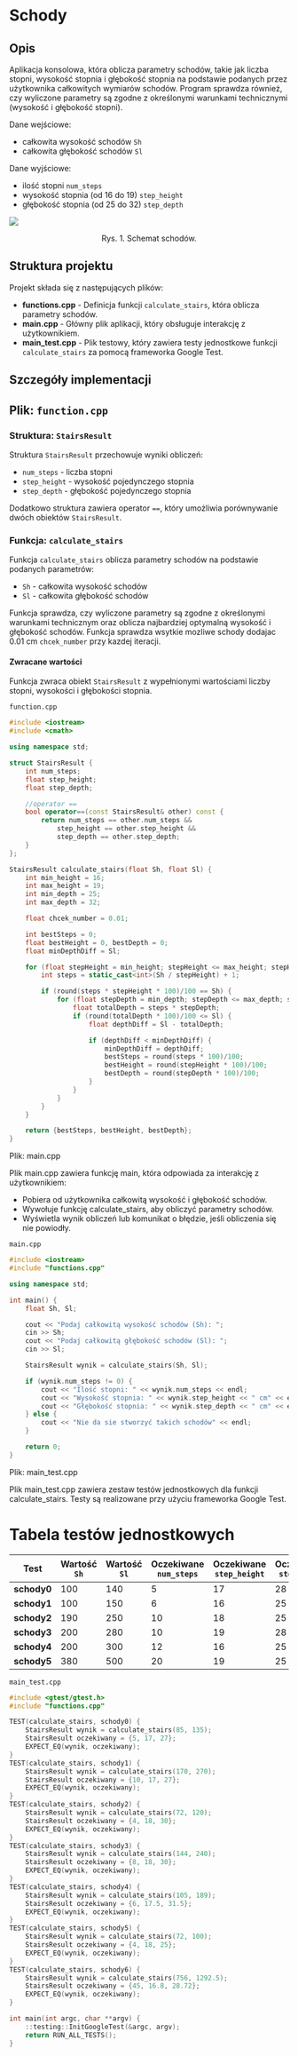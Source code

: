# Schody

## Opis
Aplikacja konsolowa, która oblicza parametry schodów, takie jak liczba stopni, wysokość stopnia i głębokość stopnia na podstawie podanych przez użytkownika całkowitych wymiarów schodów. Program sprawdza również, czy wyliczone parametry są zgodne z określonymi warunkami technicznymi (wysokość i głębokość stopni).

Dane wejściowe:
- całkowita wysokość schodów `Sh`
- całkowita głębokość schodów `Sl`

Dane wyjściowe:
- ilość stopni `num_steps`
- wysokość stopnia (od 16 do 19) `step_height`
- głębokość stopnia (od 25 do 32) `step_depth`

<img src="schody.png">
<p style="text-align:center">Rys. 1. Schemat schodów.</p>

## Struktura projektu

Projekt składa się z następujących plików:
- **functions.cpp** - Definicja funkcji `calculate_stairs`, która oblicza parametry schodów.
- **main.cpp** - Główny plik aplikacji, który obsługuje interakcję z użytkownikiem.
- **main_test.cpp** - Plik testowy, który zawiera testy jednostkowe funkcji `calculate_stairs` za pomocą frameworka Google Test.

## Szczegóły implementacji

## Plik: `function.cpp`

### Struktura: `StairsResult`

Struktura `StairsResult` przechowuje wyniki obliczeń:
- `num_steps` - liczba stopni
- `step_height` - wysokość pojedynczego stopnia
- `step_depth` - głębokość pojedynczego stopnia

Dodatkowo struktura zawiera operator `==`, który umożliwia porównywanie dwóch obiektów `StairsResult`.

### Funkcja: `calculate_stairs`

Funkcja `calculate_stairs` oblicza parametry schodów na podstawie podanych parametrów:
- `Sh` - całkowita wysokość schodów
- `Sl` - całkowita głębokość schodów

Funkcja sprawdza, czy wyliczone parametry są zgodne z określonymi warunkami technicznym oraz oblicza najbardziej optymalną wysokość i głębokość schodów. Funkcja sprawdza wsytkie mozliwe schody dodajac 0.01 cm `chcek_number` przy kazdej iteracji.

#### Zwracane wartości
Funkcja zwraca obiekt `StairsResult` z wypełnionymi wartościami liczby stopni, wysokości i głębokości stopnia.

`function.cpp`

```cpp
#include <iostream>
#include <cmath>

using namespace std;

struct StairsResult {
    int num_steps;
    float step_height;
    float step_depth;

    //operator ==
    bool operator==(const StairsResult& other) const {
        return num_steps == other.num_steps &&
            step_height == other.step_height &&
            step_depth == other.step_depth;
    }
};

StairsResult calculate_stairs(float Sh, float Sl) {
    int min_height = 16;
    int max_height = 19;
    int min_depth = 25;
    int max_depth = 32;

    float chcek_number = 0.01;

    int bestSteps = 0;
    float bestHeight = 0, bestDepth = 0;
    float minDepthDiff = Sl;

    for (float stepHeight = min_height; stepHeight <= max_height; stepHeight += chcek_number) {
        int steps = static_cast<int>(Sh / stepHeight) + 1;

        if (round(steps * stepHeight * 100)/100 == Sh) {
            for (float stepDepth = min_depth; stepDepth <= max_depth; stepDepth += chcek_number) {
                float totalDepth = steps * stepDepth;
                if (round(totalDepth * 100)/100 <= Sl) {
                    float depthDiff = Sl - totalDepth;

                    if (depthDiff < minDepthDiff) {
                        minDepthDiff = depthDiff;
                        bestSteps = round(steps * 100)/100;
                        bestHeight = round(stepHeight * 100)/100;
                        bestDepth = round(stepDepth * 100)/100;
                    }
                }
            }
        }
    }

    return {bestSteps, bestHeight, bestDepth};
}
```

Plik: main.cpp

Plik main.cpp zawiera funkcję main, która odpowiada za interakcję z użytkownikiem:

- Pobiera od użytkownika całkowitą wysokość i głębokość schodów.
- Wywołuje funkcję calculate_stairs, aby obliczyć parametry schodów.
- Wyświetla wynik obliczeń lub komunikat o błędzie, jeśli obliczenia się nie powiodły.

`main.cpp`
```cpp
#include <iostream>
#include "functions.cpp"

using namespace std;

int main() {
    float Sh, Sl;

    cout << "Podaj całkowitą wysokość schodów (Sh): ";
    cin >> Sh;
    cout << "Podaj całkowitą głębokość schodów (Sl): ";
    cin >> Sl;

    StairsResult wynik = calculate_stairs(Sh, Sl);

    if (wynik.num_steps != 0) {
        cout << "Ilość stopni: " << wynik.num_steps << endl;
        cout << "Wysokość stopnia: " << wynik.step_height << " cm" << endl;
        cout << "Głębokość stopnia: " << wynik.step_depth << " cm" << endl;
    } else {
        cout << "Nie da sie stworzyć takich schodów" << endl;
    }

    return 0;
}
```

Plik: main_test.cpp

Plik main_test.cpp zawiera zestaw testów jednostkowych dla funkcji calculate_stairs. Testy są realizowane przy użyciu frameworka Google Test.

# Tabela testów jednostkowych

| Test              | Wartość `Sh` | Wartość `Sl` | Oczekiwane `num_steps` | Oczekiwane `step_height` | Oczekiwane `step_depth`  | Test zaliczony |
|-------------------|--------------|--------------|------------------------|--------------------------|--------------------------|----------------|
| **schody0**       | 100          | 140          | 5                      | 17                       | 28                       | ✅             |
| **schody1**       | 100          | 150          | 6                      | 16                       | 25                       | ✅             |
| **schody2**       | 190          | 250          | 10                     | 18                       | 25                       | ✅             |
| **schody3**       | 200          | 280          | 10                     | 19                       | 28                       | ✅             |
| **schody4**       | 200          | 300          | 12                     | 16                       | 25                       | ✅             |
| **schody5**       | 380          | 500          | 20                     | 19                       | 25                       | ✅             |


`main_test.cpp`
```cpp
#include <gtest/gtest.h>
#include "functions.cpp"

TEST(calculate_stairs, schody0) {
    StairsResult wynik = calculate_stairs(85, 135);
    StairsResult oczekiwany = {5, 17, 27};
    EXPECT_EQ(wynik, oczekiwany);
}
TEST(calculate_stairs, schody1) {
    StairsResult wynik = calculate_stairs(170, 270);
    StairsResult oczekiwany = {10, 17, 27};
    EXPECT_EQ(wynik, oczekiwany);
}
TEST(calculate_stairs, schody2) {
    StairsResult wynik = calculate_stairs(72, 120);
    StairsResult oczekiwany = {4, 18, 30};
    EXPECT_EQ(wynik, oczekiwany);
}
TEST(calculate_stairs, schody3) {
    StairsResult wynik = calculate_stairs(144, 240);
    StairsResult oczekiwany = {8, 18, 30};
    EXPECT_EQ(wynik, oczekiwany);
}
TEST(calculate_stairs, schody4) {
    StairsResult wynik = calculate_stairs(105, 189);
    StairsResult oczekiwany = {6, 17.5, 31.5};
    EXPECT_EQ(wynik, oczekiwany);
}
TEST(calculate_stairs, schody5) {
    StairsResult wynik = calculate_stairs(72, 100);
    StairsResult oczekiwany = {4, 18, 25};
    EXPECT_EQ(wynik, oczekiwany);
}
TEST(calculate_stairs, schody6) {
    StairsResult wynik = calculate_stairs(756, 1292.5);
    StairsResult oczekiwany = {45, 16.8, 28.72};
    EXPECT_EQ(wynik, oczekiwany);
}

int main(int argc, char **argv) {
    ::testing::InitGoogleTest(&argc, argv);
    return RUN_ALL_TESTS();
}
```
